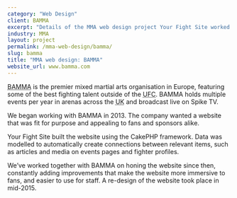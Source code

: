 ```yaml
---
category: "Web Design"
client: BAMMA
excerpt: "Details of the MMA web design project Your Fight Site worked on with BAMMA."
industry: MMA
layout: project
permalink: /mma-web-design/bamma/
slug: bamma
title: "MMA web design: BAMMA"
website_url: www.bamma.com
---
```

<p><abbr class="initialism" title="British Association of Mixed Martial Arts">BAMMA</abbr> is the premier mixed martial arts organisation in Europe, featuring some of the best fighting talent outside of the <abbr class="initialism" title="Ultimate Fighting Championship">UFC</abbr>.
  BAMMA holds multiple events per year in arenas across the <abbr class="initialism" title="United Kingdom">UK</abbr> and broadcast live on Spike TV.</p>
<p>We began working with BAMMA in 2013.
  The company wanted a website that was fit for purpose and appealing to fans and sponsors alike.</p>
<p>Your Fight Site built the website using the CakePHP framework.
  Data was modelled to automatically create connections between relevant items, such as articles and media on events pages and fighter profiles.</p>
<p>We’ve worked together with BAMMA on honing the website since then, constantly adding improvements that make the website more immersive to fans, and easier to use for staff.
  A re-design of the website took place in mid-2015.</p>
